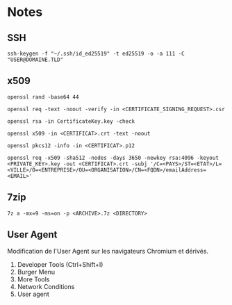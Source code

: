 # Notes

## SSH

```shell
ssh-keygen -f "~/.ssh/id_ed25519" -t ed25519 -o -a 111 -C "USER@DOMAINE.TLD"
```

## x509

```shell
openssl rand -base64 44
```

```shell
openssl req -text -noout -verify -in <CERTIFICATE_SIGNING_REQUEST>.csr
```

```shell
openssl rsa -in CertificateKey.key -check
```

```shell
openssl x509 -in <CERTIFICAT>.crt -text -noout
```

```shell
openssl pkcs12 -info -in <CERTIFICAT>.p12
```

```shell
openssl req -x509 -sha512 -nodes -days 3650 -newkey rsa:4096 -keyout <PRIVATE_KEY>.key -out <CERTIFICAT>.crt -subj '/C=<PAYS>/ST=<ETAT>/L=<VILLE>/O=<ENTREPRISE>/OU=<ORGANISATION>/CN=<FQDN>/emailAddress=<EMAIL>'
```

## 7zip

```shell
7z a -mx=9 -ms=on -p <ARCHIVE>.7z <DIRECTORY>
```

## User Agent

Modification de l'User Agent sur les navigateurs Chromium et dérivés.

1. Developer Tools (Ctrl+Shift+I)
2. Burger Menu
3. More Tools
4. Network Conditions
5. User agent

